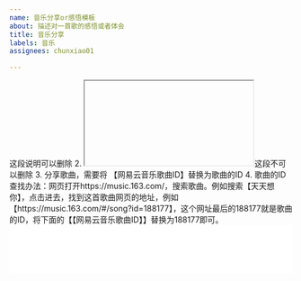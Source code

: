```yaml
---
name: 音乐分享or感悟模板
about: 描述对一首歌的感悟或者体会
title: 音乐分享
labels: 音乐
assignees: chunxiao01

---
```


<div style="display:none;>
音乐分享说明：
1. <div style="display:none;>......</div>这段说明可以删除
2. <iframe>......</iframe>这段不可以删除
3. 分享歌曲，需要将 【网易云音乐歌曲ID】替换为歌曲的ID
4. 歌曲的ID查找办法：网页打开https://music.163.com/，搜索歌曲。例如搜索【天天想你】，点击进去，找到这首歌曲网页的地址，例如【https://music.163.com/#/song?id=188177】，这个网址最后的188177就是歌曲的ID，将下面的【【网易云音乐歌曲ID】】替换为188177即可。
</div>
<iframe frameborder="no" border="0" marginwidth="0" marginheight="0" width=100% height=86 src="//music.163.com/outchain/player?type=2&id=网易云音乐歌曲ID&auto=1&height=66"></iframe>
